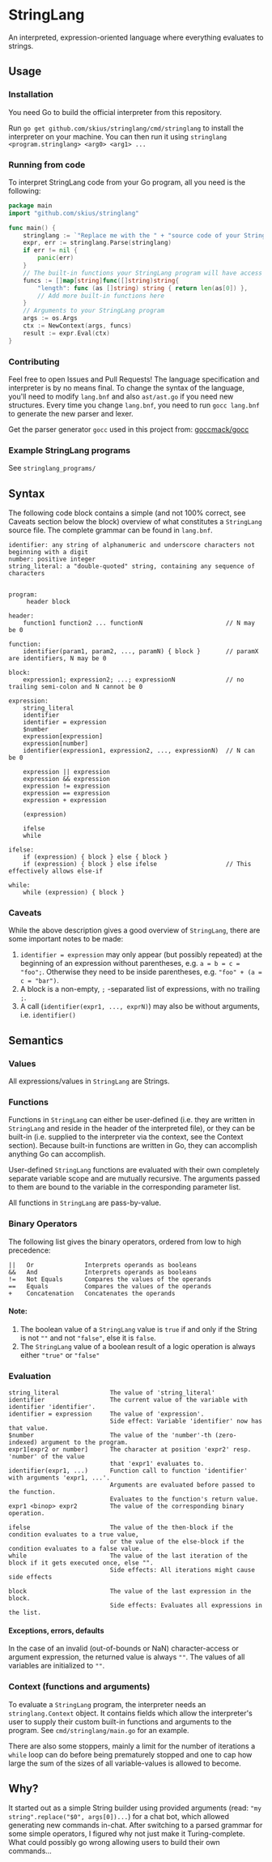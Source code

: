 # StringLang

An interpreted, expression-oriented language where everything evaluates to strings.

## Usage

### Installation

You need Go to build the official interpreter from this repository.

Run `go get github.com/skius/stringlang/cmd/stringlang` to install the interpreter on your machine. You can then
run it using `stringlang <program.stringlang> <arg0> <arg1> ...`

### Running from code

To interpret StringLang code from your Go program, all you need is the following:
```go
package main
import "github.com/skius/stringlang"

func main() {
    stringlang := `"Replace me with the " + "source code of your StringLang program"`
    expr, err := stringlang.Parse(stringlang)
    if err != nil {
        panic(err)
    }
    // The built-in functions your StringLang program will have access to
    funcs := []map[string]func([]string)string{
        "length": func (as []string) string { return len(as[0]) },
        // Add more built-in functions here
    }
    // Arguments to your StringLang program
    args := os.Args
    ctx := NewContext(args, funcs)
    result := expr.Eval(ctx)
}
```

### Contributing

Feel free to open Issues and Pull Requests! The language specification and interpreter is by no means final.
To change the syntax of the language, you'll need to modify `lang.bnf` and also `ast/ast.go` if you need new structures.
Every time you change `lang.bnf`, you need to run `gocc lang.bnf` to generate the new parser and lexer.

Get the parser generator `gocc` used in this project from: [goccmack/gocc](https://github.com/goccmack/gocc)

### Example StringLang programs

See `stringlang_programs/`

## Syntax

The following code block contains a simple (and not 100% correct, see Caveats section below the block) overview of what
constitutes a `StringLang` source file. The complete grammar can be found in `lang.bnf`.

```
identifier: any string of alphanumeric and underscore characters not beginning with a digit
number: positive integer
string_literal: a "double-quoted" string, containing any sequence of characters


program:
     header block           

header:
    function1 function2 ... functionN                       // N may be 0  

function:
    identifier(param1, param2, ..., paramN) { block }       // paramX are identifiers, N may be 0

block:
    expression1; expression2; ...; expressionN              // no trailing semi-colon and N cannot be 0

expression:
    string_literal
    identifier
    identifier = expression
    $number
    expression[expression]
    expression[number]
    identifier(expression1, expression2, ..., expressionN)  // N can be 0
    
    expression || expression
    expression && expression
    expression != expression
    expression == expression
    expression + expression
    
    (expression)
    
    ifelse
    while
    
ifelse:
    if (expression) { block } else { block }
    if (expression) { block } else ifelse                   // This effectively allows else-if 
    
while:
    while (expression) { block }
```

### Caveats
While the above description gives a good overview of `StringLang`, there are some important notes to be made:
1) `identifier = expression` may only appear (but possibly repeated) at the beginning of an expression without parentheses, e.g. 
   `a = b = c = "foo";`. Otherwise they need to be inside parentheses, e.g. `"foo" + (a = c = "bar")`.
2) A block is a non-empty, `;` -separated list of expressions, with no trailing `;`.
3) A call (`identifier(expr1, ..., exprN)`) may also be without arguments, i.e. `identifier()`

## Semantics

### Values

All expressions/values in `StringLang` are Strings.

### Functions

Functions in `StringLang` can either be user-defined (i.e. they are written in `StringLang` and reside
in the header of the interpreted file), or they can be built-in (i.e. supplied to the interpreter
via the context, see the Context section). Because built-in functions are written in Go, they can accomplish anything
Go can accomplish. 

User-defined `StringLang` functions are evaluated with their own completely separate variable scope and
are mutually recursive. The arguments passed to them are bound to the variable in the corresponding parameter list.

All functions in `StringLang` are pass-by-value.

### Binary Operators

The following list gives the binary operators, ordered from low to high precedence:
```
||   Or              Interprets operands as booleans           
&&   And             Interprets operands as booleans  
!=   Not Equals      Compares the values of the operands
==   Equals          Compares the values of the operands
+    Concatenation   Concatenates the operands
```
#### Note: 
1) The boolean value of a `StringLang` value is `true` 
if and only if the String is not `""` and not `"false"`, else it is `false`.
2) The `StringLang` value of a boolean result of a logic operation is always either `"true"` or `"false"` 

### Evaluation 
```
string_literal              The value of 'string_literal'
identifier                  The current value of the variable with identifier 'identifier'.
identifier = expression     The value of 'expression'. 
                            Side effect: Variable 'identifier' now has that value.
$number                     The value of the 'number'-th (zero-indexed) argument to the program.
expr1[expr2 or number]      The character at position 'expr2' resp. 'number' of the value 
                            that 'expr1' evaluates to.
identifier(expr1, ...)      Function call to function 'identifier' with arguments 'expr1, ...'.
                            Arguments are evaluated before passed to the function.
                            Evaluates to the function's return value.
expr1 <binop> expr2         The value of the corresponding binary operation. 

ifelse                      The value of the then-block if the condition evaluates to a true value,
                            or the value of the else-block if the condition evaluates to a false value.
while                       The value of the last iteration of the block if it gets executed once, else "".
                            Side effects: All iterations might cause side effects
                            
block                       The value of the last expression in the block.
                            Side effects: Evaluates all expressions in the list.

```

#### Exceptions, errors, defaults

In the case of an invalid (out-of-bounds or NaN) character-access or argument expression,
the returned value is always `""`. The values of all variables are initialized to `""`.

### Context (functions and arguments)

To evaluate a `StringLang` program, the interpreter needs an `stringlang.Context` object.
It contains fields which allow the interpreter's user to supply their custom built-in functions and arguments to the program.
See `cmd/stringlang/main.go` for an example.

There are also some stoppers, mainly a limit for the number of iterations a `while` loop can do 
before being prematurely stopped and one to cap how large the sum of the sizes of all variable-values is allowed to become.

## Why?

It started out as a simple String builder using provided arguments (read: `"my string".replace("$0", args[0])...`) 
for a chat bot, which allowed generating new commands in-chat. 
After switching to a parsed grammar for some simple operators, I figured why not just make it Turing-complete.
What could possibly go wrong allowing users to build their own commands...
